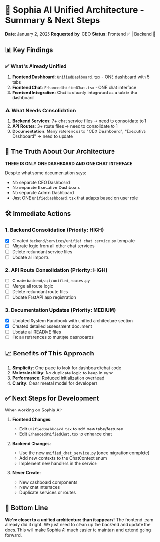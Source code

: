 # 🎯 Sophia AI Unified Architecture - Summary & Next Steps

**Date**: January 2, 2025
**Requested by**: CEO
**Status**: Frontend ✅ | Backend 🔄

## 📊 Key Findings

### ✅ What's Already Unified
1. **Frontend Dashboard**: `UnifiedDashboard.tsx` - ONE dashboard with 5 tabs
2. **Frontend Chat**: `EnhancedUnifiedChat.tsx` - ONE chat interface
3. **Frontend Integration**: Chat is cleanly integrated as a tab in the dashboard

### ⚠️ What Needs Consolidation
1. **Backend Services**: 7+ chat service files → need to consolidate to 1
2. **API Routes**: 3+ route files → need to consolidate to 1
3. **Documentation**: Many references to "CEO Dashboard", "Executive Dashboard" → need to update

## 🎯 The Truth About Our Architecture

**THERE IS ONLY ONE DASHBOARD AND ONE CHAT INTERFACE**

Despite what some documentation says:
- No separate CEO Dashboard
- No separate Executive Dashboard
- No separate Admin Dashboard
- Just ONE `UnifiedDashboard.tsx` that adapts based on user role

## 🛠️ Immediate Actions

### 1. Backend Consolidation (Priority: HIGH)
- [x] Created `backend/services/unified_chat_service.py` template
- [ ] Migrate logic from all other chat services
- [ ] Delete redundant service files
- [ ] Update all imports

### 2. API Route Consolidation (Priority: HIGH)
- [ ] Create `backend/api/unified_routes.py`
- [ ] Merge all route logic
- [ ] Delete redundant route files
- [ ] Update FastAPI app registration

### 3. Documentation Updates (Priority: MEDIUM)
- [x] Updated System Handbook with unified architecture section
- [x] Created detailed assessment document
- [ ] Update all README files
- [ ] Fix all references to multiple dashboards

## 📈 Benefits of This Approach

1. **Simplicity**: One place to look for dashboard/chat code
2. **Maintainability**: No duplicate logic to keep in sync
3. **Performance**: Reduced initialization overhead
4. **Clarity**: Clear mental model for developers

## ✅ Next Steps for Development

When working on Sophia AI:

1. **Frontend Changes**:
   - Edit `UnifiedDashboard.tsx` to add new tabs/features
   - Edit `EnhancedUnifiedChat.tsx` to enhance chat

2. **Backend Changes**:
   - Use the new `unified_chat_service.py` (once migration complete)
   - Add new contexts to the ChatContext enum
   - Implement new handlers in the service

3. **Never Create**:
   - New dashboard components
   - New chat interfaces
   - Duplicate services or routes

## 🎉 Bottom Line

**We're closer to a unified architecture than it appears!** The frontend team already did it right. We just need to clean up the backend and update the docs. This will make Sophia AI much easier to maintain and extend going forward.

